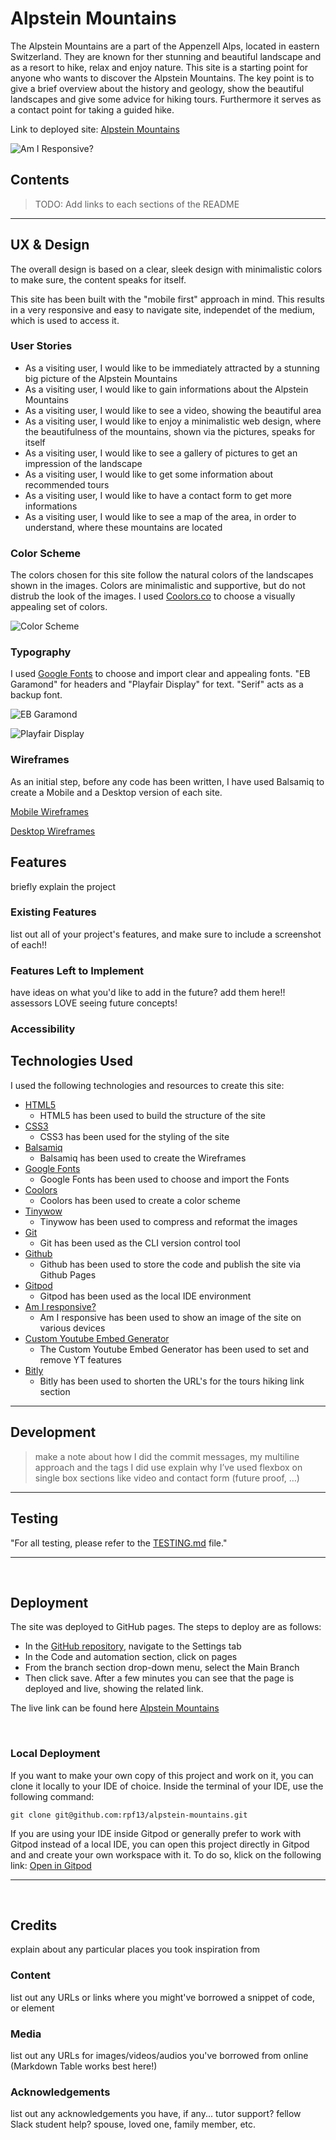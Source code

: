 # Alpstein Mountains
The Alpstein Mountains are a part of the Appenzell Alps, located in eastern Switzerland. They are known for ther stunning and beautiful landscape and as a resort to hike, relax and enjoy nature.
This site is a starting point for anyone who wants to discover the Alpstein Mountains. The key point is to give a brief overview about the history and geology, show the beautiful landscapes and give some advice for hiking tours. Furthermore it serves as a contact point for taking a guided hike.
    
Link to deployed site: [Alpstein Mountains](https://rpf13.github.io/alpstein-mountains/)

![Am I Responsive?](docs/testing/amiresponsive.png)


## Contents

>TODO: Add links to each sections of the README

---

## UX & Design
The overall design is based on a clear, sleek design with minimalistic colors to make sure, the content speaks for itself.

This site has been built with the "mobile first" approach in mind. This results in a very responsive and easy to navigate site, independet of the medium, which is used to access it.

### User Stories
- As a visiting user, I would like to be immediately attracted by a stunning big picture of the Alpstein Mountains 
- As a visiting user, I would like to gain informations about the Alpstein Mountains
- As a visiting user, I would like to see a video, showing the beautiful area
- As a visiting user, I would like to enjoy a minimalistic web design, where the beautifulness of the mountains, shown via the pictures, speaks for itself
- As a visiting user, I would like to see a gallery of pictures to get an impression of the landscape
- As a visiting user, I would like to get some information about recommended tours
- As a visiting user, I would like to have a contact form to get more informations
- As a visiting user, I would like to see a map of the area, in order to understand, where these mountains are located

### Color Scheme
The colors chosen for this site follow the natural colors of the landscapes shown in the images. Colors are minimalistic and supportive, but do not distrub the look of the images.
I used [Coolors.co](https://coolors.co/f7f7f2-e4e6c3-a8b39c-222725-121113) to choose a visually appealing set of colors.

![Color Scheme](docs/testing/Coolors_Alpstein_Mountains.png)

### Typography
I used [Google Fonts](https://fonts.google.com/) to choose and import clear and appealing fonts. "EB Garamond" for headers and "Playfair Display" for text. "Serif" acts as a backup font.

![EB Garamond](docs/testing/Font_EB_Garamond.png)

![Playfair Display](docs/testing/Font_Playfair_Display.png)
    
### Wireframes
As an initial step, before any code has been written, I have used Balsamiq to create a Mobile and a Desktop version of each site.

[Mobile Wireframes](docs/wireframes/Mobile.png)

[Desktop Wireframes](docs/wireframes/Desktop.png)
     
## Features
briefly explain the project
    
### Existing Features
list out all of your project's features, and make sure to include a screenshot of each!!
    
### Features Left to Implement
have ideas on what you'd like to add in the future? add them here!! assessors LOVE seeing future concepts!

### Accessibility
    
## Technologies Used
I used the following technologies and resources to create this site:

- [HTML5](https://www.w3.org/standards/webdesign/htmlcss)
    - HTML5 has been used to build the structure of the site
- [CSS3](https://www.w3.org/standards/webdesign/htmlcss)
    - CSS3 has been used for the styling of the site
- [Balsamiq](https://balsamiq.com)
    - Balsamiq has been used to create the Wireframes
- [Google Fonts](https://fonts.google.com)
    - Google Fonts has been used to choose and import the Fonts
- [Coolors](https://coolors.co)
    - Coolors has been used to create a color scheme
- [Tinywow](https://tinywow.com)
    - Tinywow has been used to compress and reformat the images
- [Git](https://git-scm.com)
    - Git has been used as the CLI version control tool
- [Github](https://github.com)
    - Github has been used to store the code and publish the site via Github Pages
- [Gitpod](https://gitpod.io/)
    - Gitpod has been used as the local IDE environment
- [Am I responsive?](https://ui.dev/amiresponsive)
    - Am I responsive has been used to show an image of the site on various devices
- [Custom Youtube Embed Generator](https://www.classynemesis.com/projects/ytembed/)
    - The Custom Youtube Embed Generator has been used to set and remove YT features
- [Bitly](https://bitly.com)
    - Bitly has been used to shorten the URL's for the tours hiking link section

---

## Development

>make a note about how I did the commit messages, my multiline approach and the tags I did use
>explain why I’ve used flexbox on single box sections like video and contact form (future proof, …)

---

## Testing
"For all testing, please refer to the [TESTING.md](TESTING.md) file."

---

<br>

## Deployment

The site was deployed to GitHub pages. The steps to deploy are as follows:
  - In the [GitHub repository](https://github.com/rpf13/alpstein-mountains), navigate to the Settings tab
  - In the Code and automation section, click on pages
  - From the branch section drop-down menu, select the Main Branch
  - Then click save. After a few minutes you can see that the page is deployed and live, showing the related link.

The live link can be found here [Alpstein Mountains](https://rpf13.github.io/alpstein-mountains/)

<br>
    
### Local Deployment

If you want to make your own copy of this project and work on it, you can clone it locally to your IDE of choice.
Inside the terminal of your IDE, use the following command:
```
git clone git@github.com:rpf13/alpstein-mountains.git
```

If you are using your IDE inside Gitpod or generally prefer to work with Gitpod instead of a local IDE, you can open
this project directly in Gitpod and and create your own workspace with it. To do so, klick on the following link: [Open in Gitpod](https://gitpod.io/#https://github.com/rpf13/alpstein-mountains)

---

<br>

## Credits
explain about any particular places you took inspiration from

### Content
list out any URLs or links where you might've borrowed a snippet of code, or element
    
### Media
list out any URLs for images/videos/audios you've borrowed from online (Markdown Table works best here!)
    
### Acknowledgements
list out any acknowledgements you have, if any... tutor support? fellow Slack student help? spouse, loved one, family member, etc.
    
